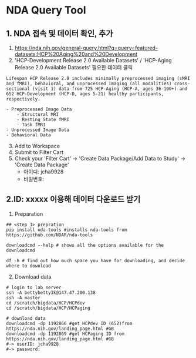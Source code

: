 # NDA Query Tool
## 1. NDA 접속 및 데이터 확인, 추가
1. https://nda.nih.gov/general-query.html?q=query=featured-datasets:HCP%20Aging%20and%20Development
2. 'HCP-Development Release 2.0 Available Datasets' / 'HCP-Aging Release 2.0 Available Datasets' 필요한 데이터 클릭
```
Lifespan HCP Release 2.0 includes minimally preprocessed imaging (sMRI and fMRI), behavioral, and unprocessed imaging (all modalities) cross-sectional (visit 1) data from 725 HCP-Aging (HCP-A, ages 36-100+) and 652 HCP-Development (HCP-D, ages 5-21) healthy participants, respectively.
```
	- Preprocessed Image Data
		- Structural MRI
		- Resting State fMRI
		- Task fMRI
	- Unprocessed Image Data
	- Behavioral Data  
3. Add to Workspace
4. Submit to Filter Cart
5. Check your 'Filter Cart' -> 'Create Data Package/Add Data to Study' -> 'Create Data Package'
	- 아이디: jcha9928
	- 비밀번호: 
  
## 2.ID: xxxxx 이용해 데이터 다운로드 받기
1. Preparation
  ```
  ## <step 1> prepration
  pip install nda-tools #installs nda-tools from https://github.com/NDAR/nda-tools

  downloadcmd --help # shows all the options available for the downloadcmd

  df -h # find out how much space you have for downloading, and decide where to download
  ```
2. Download data
  ```
  # login to lab server
  ssh -A bettybetty3k@147.47.200.138
  ssh -A master
  cd /scratch/bigdata/HCP/HCPdev
  cd /scratch/bigdata/HCP/HCPaging

  # download data
  downloadcmd -dp 1192866 #get HCPdev ID (652)from https://nda.nih.gov/landing_page.html #GB
  downloadcmd -dp 1192869 #get HCPaging ID from https://nda.nih.gov/landing_page.html #GB
  #-> userID: jcha9928
  #-> password: 
  ```
